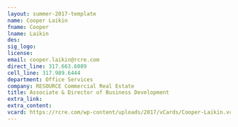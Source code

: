 ```yaml
---
layout: summer-2017-template
﻿name: Cooper Laikin
fname: Cooper
lname: Laikin
des: 
sig_logo: 
license: 
email: cooper.laikin@rcre.com
direct_line: 317.663.6089
cell_line: 317.989.6444
department: Office Services
company: RESOURCE Commercial Real Estate
title: Associate & Director of Business Development
extra_link: 
extra_content: 
vcard: https://rcre.com/wp-content/uploads/2017/vCards/Cooper-Laikin.vcf
---
```

